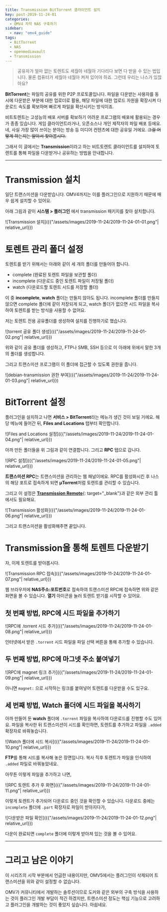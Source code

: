 ```yaml
---
title: Transmission BitTorrent 클라이언트 설치
key: post-2019-11-24-01
categories:
  - OMV4 자작 NAS 구축하기
sidebar:
  - nav: "omv4_guide"
tags:
  - BitTorrent
  - NAS
  - openmediavault
  - Transmission
---
```


> 공유자가 얼마 없는 토렌트도 세월아 네월아 기다리다 보면 다 받을 수 있는 법입니다. 물론 컴퓨터가 세월아 네월아 켜져 있어야 하죠. 그런데 우리는 나스가 있잖아요?

<!--more-->

**BitTorrent**는 파일의 공유를 위한 P2P 프로토콜입니다. 파일을 다운받는 사용자를 동시에 다운받은 부분에 대한 업로더로 활용, 해당 파일에 대한 업로드 자원을 확장시켜 다운로드 속도를 확보하며 빠르게 파일을 확산시키는 방식이죠.

비트토렌트는 고성능의 배포 서버를 확보하기 어려운 프로그램의 배포에 활용되는 경우가 종종 있습니다. 게임 클라이언트라거나, 오픈소스나 개인 제작자의 파일 배포 등에요. 네, 사실 가장 많이 쓰이는 분야는 방송 등 미디어 컨텐츠에 대한 공유일 거에요. ~~그걸 어떻게 하는지는 알아서 찾아봅시다.~~

그래서 이 글에서는 **Transmission**이라고 하는 비트토렌트 클라이언트를 설치하여 토렌트를 통해 파일을 다운받거나 공유하는 방법을 안내합니다.

---

# Transmission 설치

일단 트랜스미션을 다운받습니다. OMV4까지는 이를 플러그인으로 지원하기 때문에 매우 쉽게 설치할 수 있어요.

아래 그림과 같이 **시스템 > 플러그인** 에서 transmission 패키지를 찾아 설치합니다.

![Transmission 설치]({{"/assets/images/2019-11-24/2019-11-24-01-01.png"| relative_url}})

# 토렌트 관리 폴더 설정

토렌트를 받기 위해서는 아래와 같이 세 개의 폴더를 만들어야 합니다.

- complete (완료된 토렌트 파일을 보관할 폴더)
- incomplete (다운로드 중인 토렌트 파일이 저장될 폴더)
- watch (다운로드할 토렌트 시드를 저장할 폴더)

이 중 **incomplete**, **watch** 폴더는 만들지 않아도 됩니다. incomplete 폴더를 만들지 않으면 complete 폴더에 같이 저장되게 되고, watch 폴더가 없으면 시드 파일을 복사하여 토렌트를 받는 방식을 사용할 수 없어요.

저는 토렌트 전용 공유폴더를 생성하여 설치를 진행하기로 했습니다.

![torrent 공유 폴더 생성]({{"/assets/images/2019-11-24/2019-11-24-01-02.png"| relative_url}})

위와 같이 공유 폴더를 생성하고, FTP나 SMB, SSH 등으로 이 아래에 위에서 말한 3개의 폴더를 생성합니다.

그리고 트랜스미션 프로그램이 이 폴더에 접근할 수 있도록 권한을 줍니다.

![debian-transmission 권한 부여]({{"/assets/images/2019-11-24/2019-11-24-01-03.png"| relative_url}})

# BitTorrent 설정

플러그인을 설치하고 나면 **서비스 > BitTorrent**라는 메뉴가 생긴 것이 보일 거에요. 해당 메뉴에 들어간 뒤, **Files and Locations** 탭부터 확인합니다.

![Files and Locations 설정]({{"/assets/images/2019-11-24/2019-11-24-01-04.png"| relative_url}})

아까 만든 폴더들을 위 그림과 같이 연결합니다. 그리고 **RPC** 탭으로 갑니다.

![RPC 설정]({{"/assets/images/2019-11-24/2019-11-24-01-05.png"| relative_url}})

**트랜스미션 RPC**는 트랜스미션을 관리하는 웹 패널이에요. RPC를 활성화시킨 후 나스의 해당 포트로 접속하게 되면 **µTorrent**처럼 토렌트를 관리할 수 있습니다.

그리고 이 설정은 [**Transmission Remote**](https://play.google.com/store/apps/details?id=net.yupol.transmissionremote.app&hl=ko){: target="_blank"}과 같은 외부 관리 툴에서도 필요해요.

![Transmission 활성화]({{"/assets/images/2019-11-24/2019-11-24-01-06.png"| relative_url}})

그리고 트랜스미션을 활성화해주면 끝입니다.

# Transmission을 통해 토렌트 다운받기

자, 이제 토렌트를 받아봅시다.

![Transmission RPC 접속]({{"/assets/images/2019-11-24/2019-11-24-01-07.png"| relative_url}})

웹 브라우저에 **NAS주소:포트번호**로 접속하여 트랜스미션 RPC에 접속하면 위와 같은 화면을 볼 수 있습니다. **열기** 아이콘을 눌러 토렌트 받기를 시작할 수 있어요.

## 첫 번째 방법, RPC에 시드 파일을 추가하기

![RPC에 .torrent 시드 추가]({{"/assets/images/2019-11-24/2019-11-24-01-08.png"| relative_url}})

인터넷에서 받은 `.torrent` 시드 파일을 파일 선택 버튼을 통해 추가할 수 있습니다.

## 두 번째 방법, RPC에 마그넷 주소 붙여넣기

![RPC에 magnet 링크 추가]({{"/assets/images/2019-11-24/2019-11-24-01-09.png"| relative_url}})

아니면 `magnet:` 으로 시작하는 링크를 붙여넣어 토렌트를 다운받을 수도 있구요.

## 세 번째 방법, Watch 폴더에 시드 파일을 복사하기

아까 만들어 둔 **watch** 폴더에 `.torrent` 파일을 복사하여 다운로드를 진행할 수도 있어요. 파일을 복사한 뒤 트랜스미션이 시드를 확인하면, 토렌트를 추가하고 파일을 `.added` 확장자로 바꿔놓습니다.

![Watch 폴더에 시드 복사]({{"/assets/images/2019-11-24/2019-11-24-01-10.png"| relative_url}})

**FTP**를 통해 시드를 복사해 놓은 장면입니다. 복사 직후 토렌트가 파일을 인식하여 `.added` 파일로 바꿔놓았네요.

아무튼 이렇게 파일을 추가하고 나면,

![RPC 토렌트 추가 후 화면]({{"/assets/images/2019-11-24/2019-11-24-01-11.png"| relative_url}})

이렇게 토렌트가 추가되어 다운로드 중인 것을 확인할 수 있습니다. 다운로드 중에는 `incomplete` 폴더에 `.part` 확장자로 파일이 받아지다가,

![다운받은 파일 확인]({{"/assets/images/2019-11-24/2019-11-24-01-12.png"| relative_url}})

다운이 완료되면 `complete` 폴더에 이렇게 받아져 있는 것을 볼 수 있어요.

---

# 그리고 남은 이야기

이 시리즈의 시작 부분에서 언급한 내용이지만, OMV5에서는 플러그인이 삭제되어 트랜스미션을 위와 같이 설정할 수 없습니다.

OMV가 커뮤니티에서 개발하는 솔루션이므로 도커와 같은 외부의 구축 방식을 사용하는 것이 플러그인 개발 부담이 적긴 하겠지만, 트랜스미션 정도는 핵심 기능으로 고려하고 플러그인을 개발하는 것이 좋았지 싶습니다. 아쉽네요.
